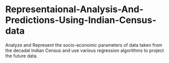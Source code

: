# Representaional-Analysis-And-Predictions-Using-Indian-Census-data
Analyze and Represent the socio-economic parameters of data taken from the decadal Indian Census and use various regression algorithms to project the future data.
